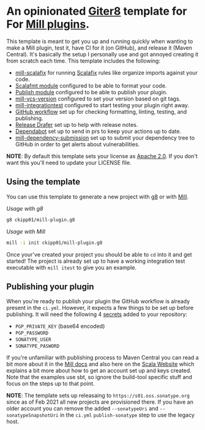 # An opinionated [Giter8][g8] template for For [Mill plugins][mill].

This template is meant to get you up and running quickly when wanting to make a
Mill plugin, test it, have CI for it (on GitHub), and release it (Maven
Central). It's basically the setup I personally use and got annoyed creating it
from scratch each time. This template includes the following:

- [mill-scalafix][mill-scalafix] for running [Scalafix][scalafix] rules like
    organize imports against your code.
- [Scalafmt module][scalafmt-module] configured to be able to format your code.
- [Publish module][publish-module] configured to be able to publish your plugin.
- [mill-vcs-version][mill-vcs-version] configured to set your version based on git tags.
- [mill-integrationtest][mill-integrationtest] configured to start testing your plugin right away.
- [GitHub workflow][github-workflows] set up for checking formatting, linting,
    testing, and publishing.
- [Release Drafer][release-drafter] set up to help with release notes.
- [Dependabot][dependabot] set up to send in prs to keep your actions up to date.
- [mill-dependency-submission][mill-dependency-submission] set up to submit your
    dependency tree to GitHub in order to get alerts about vulnerabilities.

**NOTE**: By default this template sets your license as [Apache 2.0][apache-2].
If you don't want this you'll need to update your LICENSE file.

## Using the template

You can use this template to generate a new project with [g8][g8] or with
[Mill][mill].

_Usage with g8_

```sh
g8 ckipp01/mill-plugin.g8
```

_Usage with Mill_
```sh
mill -i init ckipp01/mill-plugin.g8
```

Once your've created your project you should be able to `cd` into it and get
started! The project is already set up to have a working integration test
executable with `mill itest` to give you an example.

## Publishing your plugin

When you're ready to publish your plugin the GitHub workflow is already present
in the `ci.yml`. However, it expects a few things to be set up before
publishing. It will need the following 4 [secrets][github-secrets] added to your repository:

- `PGP_PRIVATE_KEY` (base64 encoded)
- `PGP_PASSWORD`
- `SONATYPE_USER`
- `SONATYPE_PASWORD`

If you're unfamiliar with publishing process to Maven Central you can read a bit
more about it in the [Mill docs][publish-module] and also here on the [Scala 
Website][scala-publish] which explains a bit more about how to get an account
set up and keys created. Note that the examples use sbt, so ignore the
build-tool specific stuff and focus on the steps up to that point.

**NOTE**: The template sets up releasaing to `https://s01.oss.sonatype.org`
since as of Feb 2021 all new projects are provisioned there. If you have an
older account you can remove the added `--sonatypeUri` and
`--sonatypeSnapshotUri` in the `ci.yml` `publish-sonatype` step to use the
legacy host.

[g8]: http://www.foundweekends.org/giter8/
[mill]: https://com-lihaoyi.github.io/mill/mill/Intro_to_Mill.html
[scalafix]: https://scalacenter.github.io/scalafix/
[mill-scalafix]: https://github.com/joan38/mill-scalafix
[scalafmt-module]: https://com-lihaoyi.github.io/mill/mill/Configuring_Mill.html#_reformatting_your_code
[publish-module]: https://com-lihaoyi.github.io/mill/mill/Common_Project_Layouts.html#_publishing
[mill-vcs-version]: https://github.com/lefou/mill-vcs-version
[mill-integrationtest]: https://github.com/lefou/mill-integrationtest
[apache-2]: https://choosealicense.com/licenses/apache-2.0/
[github-workflows]: https://docs.github.com/en/actions/using-workflows
[release-drafter]: https://github.com/release-drafter/release-drafter
[dependabot]: https://github.com/dependabot
[mill-dependency-submission]: https://github.com/ckipp01/mill-dependency-submission
[github-secrets]: https://docs.github.com/en/codespaces/managing-codespaces-for-your-organization/managing-encrypted-secrets-for-your-repository-and-organization-for-github-codespaces
[scala-publish]: https://docs.scala-lang.org/overviews/contributors/index.html#publish-a-release
